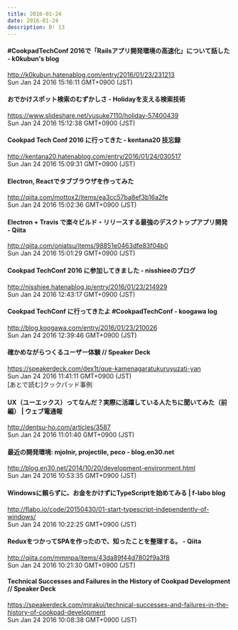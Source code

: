 ```yaml
---
title: 2016-01-24
date: 2016-01-24
description: B! 13
---
```


#### #CookpadTechConf 2016で「Railsアプリ開発環境の高速化」について話した - k0kubun's blog
http://k0kubun.hatenablog.com/entry/2016/01/23/231213<br>
Sun Jan 24 2016 15:16:11 GMT+0900 (JST)<br>


#### おでかけスポット検索のむずかしさ - Holidayを支える検索技術
https://www.slideshare.net/yusuke7110/holiday-57400439<br>
Sun Jan 24 2016 15:12:38 GMT+0900 (JST)<br>


#### Cookpad Tech Conf 2016 に行ってきた - kentana20 技忘録
http://kentana20.hatenablog.com/entry/2016/01/24/030517<br>
Sun Jan 24 2016 15:09:31 GMT+0900 (JST)<br>


#### Electron, Reactでタブブラウザを作ってみた
http://qiita.com/mottox2/items/ea3cc57ba8ef3b16a2fe<br>
Sun Jan 24 2016 15:02:36 GMT+0900 (JST)<br>


####  Electron + Travis で楽々ビルド・リリースする最強のデスクトップアプリ開発 - Qiita
http://qiita.com/oniatsu/items/98851e0463dfe83f04b0<br>
Sun Jan 24 2016 15:01:29 GMT+0900 (JST)<br>


#### Cookpad TechConf 2016 に参加してきました - nisshieeのブログ
http://nisshiee.hatenablog.jp/entry/2016/01/23/214929<br>
Sun Jan 24 2016 12:43:17 GMT+0900 (JST)<br>


#### Cookpad TechConf に行ってきたよ #CookpadTechConf - koogawa log
http://blog.koogawa.com/entry/2016/01/23/210026<br>
Sun Jan 24 2016 12:39:46 GMT+0900 (JST)<br>


#### 確かめながらつくるユーザー体験 // Speaker Deck
https://speakerdeck.com/dex1t/que-kamenagaratukuruyuzati-yan<br>
Sun Jan 24 2016 11:41:11 GMT+0900 (JST)<br>
[あとで読む]クックパッド事例


#### UX（ユーエックス）ってなんだ？実際に活躍している人たちに聞いてみた（前編） | ウェブ電通報
http://dentsu-ho.com/articles/3587<br>
Sun Jan 24 2016 11:01:40 GMT+0900 (JST)<br>


#### 最近の開発環境: mjolnir, projectile, peco - blog.en30.net
http://blog.en30.net/2014/10/20/development-environment.html<br>
Sun Jan 24 2016 10:53:35 GMT+0900 (JST)<br>


#### Windowsに頼らずに、お金をかけずにTypeScriptを始めてみる | f-labo blog
http://flabo.io/code/20150430/01-start-typescript-independently-of-windows/<br>
Sun Jan 24 2016 10:22:25 GMT+0900 (JST)<br>


#### ReduxをつかってSPAを作ったので、知ったことを整理する。 - Qiita
http://qiita.com/mmmpa/items/43da89f44d7802f9a3f8<br>
Sun Jan 24 2016 10:21:30 GMT+0900 (JST)<br>


#### Technical Successes and Failures in the History of Cookpad Development // Speaker Deck
https://speakerdeck.com/mirakui/technical-successes-and-failures-in-the-history-of-cookpad-development<br>
Sun Jan 24 2016 10:08:38 GMT+0900 (JST)<br>


